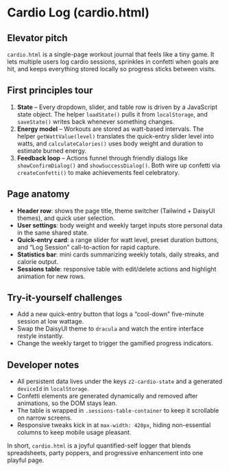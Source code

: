 # Cardio Log (cardio.html)

## Elevator pitch
`cardio.html` is a single-page workout journal that feels like a tiny game. It lets multiple users log cardio sessions, sprinkles in confetti when goals are hit, and keeps everything stored locally so progress sticks between visits.

## First principles tour
1. **State** – Every dropdown, slider, and table row is driven by a JavaScript state object. The helper `loadState()` pulls it from `localStorage`, and `saveState()` writes back whenever something changes.
2. **Energy model** – Workouts are stored as watt-based intervals. The helper `getWattValue(level)` translates the quick-entry slider level into watts, and `calculateCalories()` uses body weight and duration to estimate burned energy.
3. **Feedback loop** – Actions funnel through friendly dialogs like `showConfirmDialog()` and `showSuccessDialog()`. Both wire up confetti via `createConfetti()` to make achievements feel celebratory.

## Page anatomy
- **Header row**: shows the page title, theme switcher (Tailwind + DaisyUI themes), and quick user selection.
- **User settings**: body weight and weekly target inputs store personal data in the same shared state.
- **Quick-entry card**: a range slider for watt level, preset duration buttons, and “Log Session” call-to-action for rapid capture.
- **Statistics bar**: mini cards summarizing weekly totals, daily streaks, and calorie output.
- **Sessions table**: responsive table with edit/delete actions and highlight animation for new rows.

## Try-it-yourself challenges
- Add a new quick-entry button that logs a “cool-down” five-minute session at low wattage.
- Swap the DaisyUI theme to `dracula` and watch the entire interface restyle instantly.
- Change the weekly target to trigger the gamified progress indicators.

## Developer notes
- All persistent data lives under the keys `z2-cardio-state` and a generated `deviceId` in `localStorage`.
- Confetti elements are generated dynamically and removed after animations, so the DOM stays lean.
- The table is wrapped in `.sessions-table-container` to keep it scrollable on narrow screens.
- Responsive tweaks kick in at `max-width: 420px`, hiding non-essential columns to keep mobile usage pleasant.

In short, `cardio.html` is a joyful quantified-self logger that blends spreadsheets, party poppers, and progressive enhancement into one playful page.

